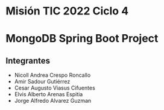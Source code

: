 # Misión TIC 2022 Ciclo 4
# MongoDB Spring Boot Project

## Integrantes
- Nicoll Andrea Crespo Roncallo
- Amir Sadour Gutiérrez
- Cesar Augusto Viasus Cifuentes
- Elvis Alberto Arenas Espitia
- Jorge Alfredo Alvarez Guzman